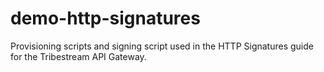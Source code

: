 # demo-http-signatures

Provisioning scripts and signing script used in the HTTP Signatures guide for the Tribestream API Gateway.
